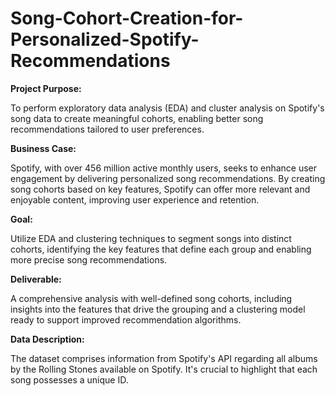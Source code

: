 # Song-Cohort-Creation-for-Personalized-Spotify-Recommendations


**Project Purpose:**

To perform exploratory data analysis (EDA) and cluster analysis on Spotify's song data to create meaningful cohorts, enabling better song recommendations tailored to user preferences.

**Business Case:**

Spotify, with over 456 million active monthly users, seeks to enhance user engagement by delivering personalized song recommendations. By creating song cohorts based on key features, Spotify can offer more relevant and enjoyable content, improving user experience and retention.

**Goal:**

Utilize EDA and clustering techniques to segment songs into distinct cohorts, identifying the key features that define each group and enabling more precise song recommendations.

**Deliverable:**

A comprehensive analysis with well-defined song cohorts, including insights into the features that drive the grouping and a clustering model ready to support improved recommendation algorithms.

**Data Description:** 

The dataset comprises information from Spotify's API regarding all albums by the Rolling Stones available on Spotify. It's crucial to highlight that each song possesses a unique ID.
